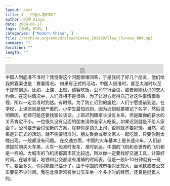 ```yaml
---
layout: post
title: 4 - 中国人准时吗？
author: 昕煜 Xinyu
date: 2009-06-27
tags: [交通, 时间, ]
categories: ["Modern China", ]
file: //archive.org/embed/slowchinese_201909/Slow_Chinese_004.mp3
summary: ""
duration: ""
length: ""
---
```


<iframe src="https://archive.org/embed/slowchinese_201909/Slow_Chinese_004.mp3" width="500" height="30" frameborder="0" webkitallowfullscreen="true" mozallowfullscreen="true" allowfullscreen></iframe>
中国人到底准不准时？我觉得这个问题很难回答，于是我问了好几个朋友，他们给我的答案也是：要看情况。
如果有正式的活动，中国人很准时，甚至太准时以至于提前到达。比如，上课、上班，请客吃饭，公司举行会议，或者刚刚认识的恋人约会。在这些情况中，人们互相不是很熟，为了让对方觉得自己对这件事情很重视，所以一定会准时到达。有时候，为了防止迟到的尴尬，人们宁愿提前到达。在学校，上课迟到是很严重的。小学生最怕迟到，因为迟到就要被记下名字，然后说明原因，老师可能还要找家长谈话。上班迟到跟家长没有关系，但是跟你的薪水的关系肯定不小。一位很久没有见面的朋友请你全家人吃饭，如果迟到就是不给人家面子。公司要开会讨论新的方案，除非你是顶头上司，否则就不要犯懒。当然，如果是非正式的活动，就不需要很准时。朋友聚会或者全家人一起吃饭，只要你别太晚出现，一般都没有问题。
在交通方面，中国的火车基本上是长途火车，人们必须提前购买火车票。火车一般准时发车，准时到达。中国的飞机和全世界的飞机都是一样的。大城市的飞机场都离市区比较远，所以你一定要找好交通工具，计算好时间。在城市里，地铁和公交都没有准确的时间表，但是一般5-10分钟就有一班车。要坐多久，你只能自己估计了。由于中国的城市相对比较大，坐地铁或者公交车要花不少时间。我在北京常常有坐公交车坐一个多小时的经历，还真是挺累人的。
 
